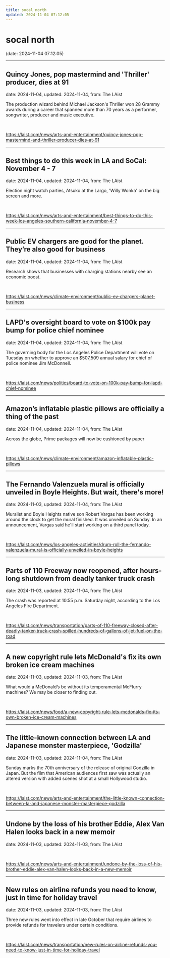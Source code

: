 ```yaml
---
title: socal north
updated: 2024-11-04 07:12:05
---
```


# socal north

(date: 2024-11-04 07:12:05)

---

## Quincy Jones, pop mastermind and 'Thriller' producer, dies at 91

date: 2024-11-04, updated: 2024-11-04, from: The LAist

The production wizard behind Michael Jackson's Thriller won 28 Grammy awards during a career that spanned more than 70 years as a performer, songwriter, producer and music executive. 

<br> 

<https://laist.com/news/arts-and-entertainment/quincy-jones-pop-mastermind-and-thriller-producer-dies-at-91>

---

## Best things to do this week in LA and SoCal: November 4 - 7

date: 2024-11-04, updated: 2024-11-04, from: The LAist

Election night watch parties, Atsuko at the Largo, 'Willy Wonka' on the big screen and more. 

<br> 

<https://laist.com/news/arts-and-entertainment/best-things-to-do-this-week-los-angeles-southern-california-november-4-7>

---

## Public EV chargers are good for the planet. They’re also good for business

date: 2024-11-04, updated: 2024-11-04, from: The LAist

Research shows that businesses with charging stations nearby see an economic boost. 

<br> 

<https://laist.com/news/climate-environment/public-ev-chargers-planet-business>

---

## LAPD's oversight board to vote on $100k pay bump for police chief nominee

date: 2024-11-04, updated: 2024-11-04, from: The LAist

The governing body for the Los Angeles Police Department will vote on Tuesday on whether to approve an $507,509 annual salary for chief of police nominee Jim McDonnell. 

<br> 

<https://laist.com/news/politics/board-to-vote-on-100k-pay-bump-for-lapd-chief-nominee>

---

## Amazon’s inflatable plastic pillows are officially a thing of the past

date: 2024-11-04, updated: 2024-11-04, from: The LAist

Across the globe, Prime packages will now be cushioned by paper 

<br> 

<https://laist.com/news/climate-environment/amazon-inflatable-plastic-pillows>

---

## The Fernando Valenzuela mural is officially unveiled in Boyle Heights. But wait, there's more!

date: 2024-11-03, updated: 2024-11-04, from: The LAist

Muralist and Boyle Heights native son Robert Vargas has been working around the clock to get the mural finished. It was unveiled on Sunday. In an announcement, Vargas said he'll start working on a third panel today. 

<br> 

<https://laist.com/news/los-angeles-activities/drum-roll-the-fernando-valenzuela-mural-is-officially-unveiled-in-boyle-heights>

---

## Parts of 110 Freeway now reopened, after hours-long shutdown from deadly tanker truck crash

date: 2024-11-03, updated: 2024-11-04, from: The LAist

The crash was reported at 10:55 p.m. Saturday night, according to the Los Angeles Fire Department. 

<br> 

<https://laist.com/news/transportation/parts-of-110-freeway-closed-after-deadly-tanker-truck-crash-spilled-hundreds-of-gallons-of-jet-fuel-on-the-road>

---

## A new copyright rule lets McDonald's fix its own broken ice cream machines

date: 2024-11-03, updated: 2024-11-03, from: The LAist

What would a McDonald’s be without its temperamental McFlurry machines? We may be closer to finding out. 

<br> 

<https://laist.com/news/food/a-new-copyright-rule-lets-mcdonalds-fix-its-own-broken-ice-cream-machines>

---

## The little-known connection between LA and Japanese monster masterpiece, 'Godzilla'

date: 2024-11-03, updated: 2024-11-04, from: The LAist

Sunday marks the 70th anniversary of the release of original Godzilla in Japan. But the film that American audiences first saw was actually an altered version with added scenes shot at a small Hollywood studio. 

<br> 

<https://laist.com/news/arts-and-entertainment/the-little-known-connection-between-la-and-japanese-monster-masterpiece-godzilla>

---

## Undone by the loss of his brother Eddie, Alex Van Halen looks back in a new memoir

date: 2024-11-03, updated: 2024-11-03, from: The LAist

 

<br> 

<https://laist.com/news/arts-and-entertainment/undone-by-the-loss-of-his-brother-eddie-alex-van-halen-looks-back-in-a-new-memoir>

---

## New rules on airline refunds you need to know, just in time for holiday travel

date: 2024-11-03, updated: 2024-11-03, from: The LAist

Three new rules went into effect in late October that require airlines to provide refunds for travelers under certain conditions. 

<br> 

<https://laist.com/news/transportation/new-rules-on-airline-refunds-you-need-to-know-just-in-time-for-holiday-travel>

